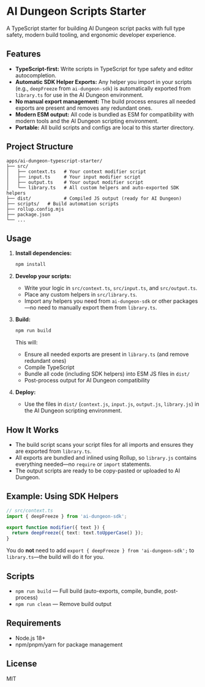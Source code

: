 # AI Dungeon Scripts Starter

A TypeScript starter for building AI Dungeon script packs with full type safety, modern build tooling, and ergonomic developer experience.

## Features
- **TypeScript-first:** Write scripts in TypeScript for type safety and editor autocompletion.
- **Automatic SDK Helper Exports:** Any helper you import in your scripts (e.g., `deepFreeze` from `ai-dungeon-sdk`) is automatically exported from `library.ts` for use in the AI Dungeon environment.
- **No manual export management:** The build process ensures all needed exports are present and removes any redundant ones.
- **Modern ESM output:** All code is bundled as ESM for compatibility with modern tools and the AI Dungeon scripting environment.
- **Portable:** All build scripts and configs are local to this starter directory.

## Project Structure

```plaintext
apps/ai-dungeon-typescript-starter/
├── src/
│   ├── context.ts   # Your context modifier script
│   ├── input.ts     # Your input modifier script
│   ├── output.ts    # Your output modifier script
│   └── library.ts   # All custom helpers and auto-exported SDK helpers
├── dist/            # Compiled JS output (ready for AI Dungeon)
├── scripts/   # Build automation scripts
├── rollup.config.mjs
├── package.json
└── ...
```

## Usage

1. **Install dependencies:**
   ```sh
   npm install
   ```

2. **Develop your scripts:**
   - Write your logic in `src/context.ts`, `src/input.ts`, and `src/output.ts`.
   - Place any custom helpers in `src/library.ts`.
   - Import any helpers you need from `ai-dungeon-sdk` or other packages—no need to manually export them from `library.ts`.

3. **Build:**
   ```sh
   npm run build
   ```
   This will:
   - Ensure all needed exports are present in `library.ts` (and remove redundant ones)
   - Compile TypeScript
   - Bundle all code (including SDK helpers) into ESM JS files in `dist/`
   - Post-process output for AI Dungeon compatibility

4. **Deploy:**
   - Use the files in `dist/` (`context.js`, `input.js`, `output.js`, `library.js`) in the AI Dungeon scripting environment.

## How It Works

- The build script scans your script files for all imports and ensures they are exported from `library.ts`.
- All exports are bundled and inlined using Rollup, so `library.js` contains everything needed—no `require` or `import` statements.
- The output scripts are ready to be copy-pasted or uploaded to AI Dungeon.

## Example: Using SDK Helpers

```ts
// src/context.ts
import { deepFreeze } from 'ai-dungeon-sdk';

export function modifier({ text }) {
  return deepFreeze({ text: text.toUpperCase() });
}
```
You do **not** need to add `export { deepFreeze } from 'ai-dungeon-sdk';` to `library.ts`—the build will do it for you.

## Scripts
- `npm run build` — Full build (auto-exports, compile, bundle, post-process)
- `npm run clean` — Remove build output

## Requirements
- Node.js 18+
- npm/pnpm/yarn for package management

## License
MIT
